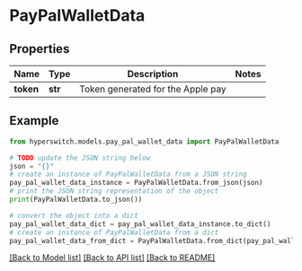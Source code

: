 # PayPalWalletData


## Properties

Name | Type | Description | Notes
------------ | ------------- | ------------- | -------------
**token** | **str** | Token generated for the Apple pay | 

## Example

```python
from hyperswitch.models.pay_pal_wallet_data import PayPalWalletData

# TODO update the JSON string below
json = "{}"
# create an instance of PayPalWalletData from a JSON string
pay_pal_wallet_data_instance = PayPalWalletData.from_json(json)
# print the JSON string representation of the object
print(PayPalWalletData.to_json())

# convert the object into a dict
pay_pal_wallet_data_dict = pay_pal_wallet_data_instance.to_dict()
# create an instance of PayPalWalletData from a dict
pay_pal_wallet_data_from_dict = PayPalWalletData.from_dict(pay_pal_wallet_data_dict)
```
[[Back to Model list]](../README.md#documentation-for-models) [[Back to API list]](../README.md#documentation-for-api-endpoints) [[Back to README]](../README.md)


